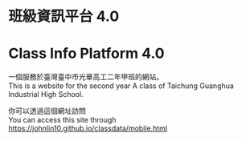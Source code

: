 # 班級資訊平台 4.0
# Class Info Platform 4.0

一個服務於臺灣臺中市光華高工二年甲班的網站。<br>
This is a website for the second year A class of Taichung Guanghua Industrial High School.<br>

你可以透過這個網址訪問<br>
You can access this site through<br>
<a href="https://johnlin10.github.io/classdata/mobile.html" target="_blank">https://johnlin10.github.io/classdata/mobile.html</a>